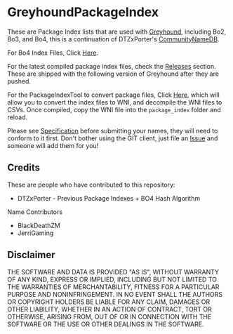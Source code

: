 # GreyhoundPackageIndex

These are Package Index lists that are used with [Greyhound](https://github.com/Scobalula/Greyhound), including Bo2, Bo3, and Bo4, this is a continuation of DTZxPorter's [CommunityNameDB](https://github.com/dtzxporter/CommunityNameDB).

For Bo4 Index Files, Click [Here](https://github.com/Scobalula/GreyhoundPackageIndex/tree/master/PackageIndexSources/BO4).

For the latest compiled package index files, check the [Releases](https://github.com/Scobalula/GreyhoundPackageIndex/releases) section. These are shipped with the following version of Greyhound after they are pushed.

For the PackageIndexTool to convert package files, Click [Here](https://github.com/Scobalula/GreyhoundPackageIndex/raw/master/PackageIndexTool/PackageIndexTool.exe), which will allow you to convert the index files to WNI, and decompile the WNI files to CSVs. Once compiled, copy the WNI file into the `package_index` folder and reload.

Please see [Specification](https://github.com/Scobalula/GreyhoundPackageIndex/blob/master/PackageIndexSpecBo4.md) before submitting your names, they will need to conform to it first. Don't bother using the GIT client, just file an [Issue](https://github.com/Scobalula/GreyhoundPackageIndex/issues) and someone will add them for you!

## Credits

These are people who have contributed to this repository:

* DTZxPorter - Previous Package Indexes + BO4 Hash Algorithm

Name Contributors

* BlackDeathZM
* JerriGaming

## Disclaimer

THE SOFTWARE AND DATA IS PROVIDED "AS IS", WITHOUT WARRANTY OF ANY KIND, EXPRESS OR
IMPLIED, INCLUDING BUT NOT LIMITED TO THE WARRANTIES OF MERCHANTABILITY,
FITNESS FOR A PARTICULAR PURPOSE AND NONINFRINGEMENT. IN NO EVENT SHALL THE
AUTHORS OR COPYRIGHT HOLDERS BE LIABLE FOR ANY CLAIM, DAMAGES OR OTHER
LIABILITY, WHETHER IN AN ACTION OF CONTRACT, TORT OR OTHERWISE, ARISING FROM,
OUT OF OR IN CONNECTION WITH THE SOFTWARE OR THE USE OR OTHER DEALINGS IN THE
SOFTWARE.

